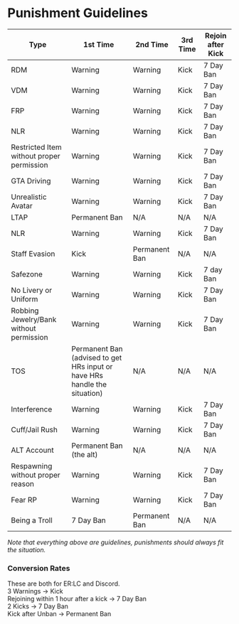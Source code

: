 # Punishment Guidelines

| Type                                      | 1st Time                                                                   | 2nd Time      | 3rd Time | Rejoin after Kick |
| ----------------------------------------- | -------------------------------------------------------------------------- | ------------- | -------- | ----------------- |
| RDM                                       | Warning                                                                    | Warning       | Kick     | 7 Day Ban         |
| VDM                                       | Warning                                                                    | Warning       | Kick     | 7 Day Ban         |
| FRP                                       | Warning                                                                    | Warning       | Kick     | 7 Day Ban         |
| NLR                                       | Warning                                                                    | Warning       | Kick     | 7 Day Ban         |
| Restricted Item without proper permission | Warning                                                                    | Warning       | Kick     | 7 Day Ban         |
| GTA Driving                               | Warning                                                                    | Warning       | Kick     | 7 Day Ban         |
| Unrealistic Avatar                        | Warning                                                                    | Warning       | Kick     | 7 Day Ban         |
| LTAP                                      | Permanent Ban                                                              | N/A           | N/A      | N/A               |
| NLR                                       | Warning                                                                    | Warning       | Kick     | 7 Day Ban         |
| Staff Evasion                             | Kick                                                                       | Permanent Ban | N/A      | N/A               |
| Safezone                                  | Warning                                                                    | Warning       | Kick     | 7 day Ban         |
| No Livery or Uniform                      | Warning                                                                    | Warning       | Kick     | 7 Day Ban         |
| Robbing Jewelry/Bank without permission   | Warning                                                                    | Warning       | Kick     | 7 Day Ban         |
| TOS                                       | Permanent Ban (advised to get HRs input or have HRs handle the situation)  | N/A           | N/A      | N/A               |
| Interference                              | Warning                                                                    | Warning       | Kick     | 7 Day Ban         |
| Cuff/Jail Rush                            | Warning                                                                    | Warning       | Kick     | 7 Day Ban         |
| ALT Account                               | Permanent Ban (the alt)                                                    | N/A           | N/A      | N/A               |
| Respawning without proper reason          | Warning                                                                    | Warning       | Kick     | 7 Day Ban         |
| Fear RP                                   | Warning                                                                    | Warning       | Kick     | 7 Day Ban         |
| Being a Troll                             | 7 Day Ban                                                                  | Permanent Ban | N/A      | N/A               |

_Note that everything above are guidelines, punishments should always fit the situation._&#x20;

### Conversion Rates

These are both for ER:LC and Discord.\
3 Warnings -> Kick\
Rejoining within 1 hour after a kick -> 7 Day Ban\
2 Kicks -> 7 Day Ban\
Kick after Unban -> Permanent Ban

